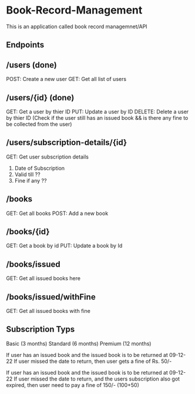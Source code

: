 # Book-Record-Management

This is an application called book record managemnet/API

## Endpoints

## /users (done)

POST: Create a new user
GET: Get all list of users

## /users/{id} (done)

GET: Get a user by thier ID
PUT: Update a user by ID
DELETE: Delete a user by thier ID (Check if the user still has an issued book && is there any fine to be collected from the user)

<!-- complex -->

## /users/subscription-details/{id}

GET: Get user subscription details

1. Date of Subscription
2. Valid till ??
3. Fine if any ??

## /books

GET: Get all books
POST: Add a new book

## /books/{id}

GET: Get a book by id
PUT: Update a book by Id

## /books/issued

GET: Get all issued books here

<!-- Its assignment -->

## /books/issued/withFine

GET: Get all issued books with fine

## Subscription Typs

Basic (3 months)
Standard (6 months)
Premium (12 months)

If user has an issued book and the issued book is to be returned at 09-12-22
If user missed the date to return, then user gets a fine of Rs. 50/-

If user has an issued book and the issued book is to be returned at 09-12-22
If user missed the date to return, and the users subscription also got expired, then user need to pay a fine of 150/- (100+50)

<!--
MVC Arch
    >> Model View Controller
    >> Model & Controller r wrt b/c end
    >> view wrt to f/e end
    >> Controller : Brain or logic of ur route
 -->

 <!-- model: It speaks abt the structure of MongoDB Collection -->
